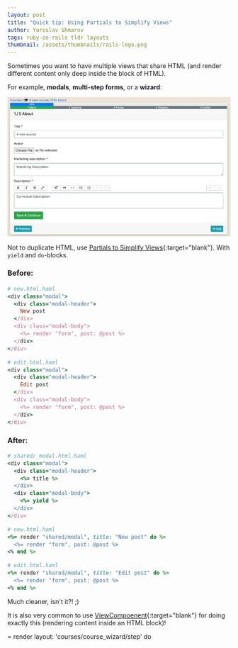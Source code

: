 ```yaml
---
layout: post
title: "Quick tip: Using Partials to Simplify Views"
author: Yaroslav Shmarov
tags: ruby-on-rails tldr layouts
thumbnail: /assets/thumbnails/rails-logo.png
---
```


Sometimes you want to have multiple views that share HTML (and render different content only deep inside the block of HTML).

For example, **modals**, **multi-step forms**, or a **wizard**:

![multistep-form.gif](/assets/images/multistep-form.gif)

Not to duplicate HTML, use [Partials to Simplify Views](https://guides.rubyonrails.org/layouts_and_rendering.html#using-partials-to-simplify-views){:target="blank"}. With `yield` and `do`-blocks.

### Before:

```ruby
# new.html.haml
<div class="modal">
  <div class="modal-header">
    New post
  </div>
  <div class="modal-body">
    <%= render "form", post: @post %>
  </div>
</div>
```

```ruby
# edit.html.haml
<div class="modal">
  <div class="modal-header">
    Edit post
  </div>
  <div class="modal-body">
    <%= render "form", post: @post %>
  </div>
</div>
```

### After:

```ruby
# shared/_modal.html.haml
<div class="modal">
  <div class="modal-header">
    <%= title %>
  </div>
  <div class="modal-body">
    <%= yield %>
  </div>
</div>
```

```ruby
# new.html.haml
<%= render "shared/modal", title: "New post" do %>
  <%= render "form", post: @post %>
<% end %>
```

```ruby
# edit.html.haml
<%= render "shared/modal", title: "Edit post" do %>
  <%= render "form", post: @post %>
<% end %>
```

Much cleaner, isn't it?! ;)

It is also very common to use [ViewCompoenent](https://viewcomponent.org/guide/getting-started.html#implementation){:target="blank"} for doing exactly this (rendering content inside an HTML block)!

= render layout: 'courses/course_wizard/step' do
